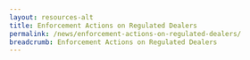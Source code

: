 ```yaml
---
layout: resources-alt
title: Enforcement Actions on Regulated Dealers
permalink: /news/enforcement-actions-on-regulated-dealers/
breadcrumb: Enforcement Actions on Regulated Dealers
---
```


